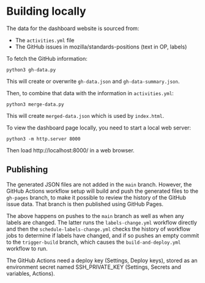 # Building locally

The data for the dashboard website is sourced from:

- The `activities.yml` file
- The GitHub issues in mozilla/standards-positions (text in OP, labels)

To fetch the GitHub information:

```
python3 gh-data.py
```

This will create or overwrite `gh-data.json` and `gh-data-summary.json`.

Then, to combine that data with the information in `activities.yml`:

```
python3 merge-data.py
```

This will create `merged-data.json` which is used by `index.html`.

To view the dashboard page locally, you need to start a local web server:

```
python3 -m http.server 8000
```

Then load http://localhost:8000/ in a web browser.

## Publishing

The generated JSON files are not added in the `main` branch.
However, the GitHub Actions workflow setup will build and push the generated files to the `gh-pages` branch,
to make it possible to review the history of the GitHub issue data.
That branch is then published using GitHub Pages.

The above happens on pushes to the `main` branch as well as when any labels are changed.
The latter runs the `labels-change.yml` workflow directly and then the `schedule-labels-change.yml` checks the history of workflow jobs to determine if labels have changed,
and if so pushes an empty commit to the `trigger-build` branch,
which causes the `build-and-deploy.yml` workflow to run.

The GitHub Actions need a deploy key (Settings, Deploy keys),
stored as an environment secret named SSH_PRIVATE_KEY (Settings, Secrets and variables, Actions).
